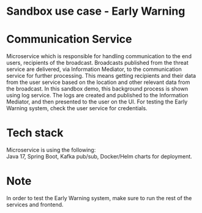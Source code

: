 # Sandbox use case - Early Warning
# Communication Service
Microservice which is responsible for handling communication to the end users, recipients of the broadcast.
Broadcasts published from the threat service are delivered, via Information Mediator, to the communication service for further processing.
This means getting recipients and their data from the user service based on the location and other relevant data from the broadcast.
In this sandbox demo, this background process is shown using log service. 
The logs are created and published to the Information Mediator, and then presented to the user on the UI.
For testing the Early Warning system, check the user service for credentials.

# Tech stack
Microservice is using the following: <br>
Java 17, Spring Boot, Kafka pub/sub, Docker/Helm charts for deployment.

# Note
In order to test the Early Warning system, make sure to run the rest of the services and frontend.
